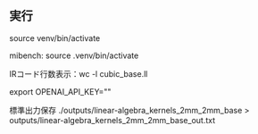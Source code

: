 ## 実行

source venv/bin/activate

mibench: source .venv/bin/activate

IRコード行数表示：wc -l cubic_base.ll

export OPENAI_API_KEY=""

標準出力保存
./outputs/linear-algebra_kernels_2mm_2mm_base > outputs/linear-algebra_kernels_2mm_2mm_base_out.txt
